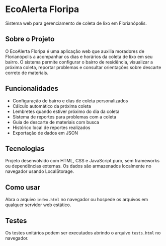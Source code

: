 # EcoAlerta Floripa

Sistema web para gerenciamento de coleta de lixo em Florianópolis.

## Sobre o Projeto

O EcoAlerta Floripa é uma aplicação web que auxilia moradores de Florianópolis a acompanhar os dias e horários da coleta de lixo em seu bairro. O sistema permite configurar o bairro de residência, visualizar a próxima coleta, reportar problemas e consultar orientações sobre descarte correto de materiais.

## Funcionalidades

- Configuração de bairro e dias de coleta personalizados
- Cálculo automático da próxima coleta
- Lembretes quando estiver próximo do dia da coleta
- Sistema de reportes para problemas com a coleta
- Guia de descarte de materiais com busca
- Histórico local de reportes realizados
- Exportação de dados em JSON

## Tecnologias

Projeto desenvolvido com HTML, CSS e JavaScript puro, sem frameworks ou dependências externas. Os dados são armazenados localmente no navegador usando LocalStorage.

## Como usar

Abra o arquivo `index.html` no navegador ou hospede os arquivos em qualquer servidor web estático.

## Testes

Os testes unitários podem ser executados abrindo o arquivo `tests.html` no navegador.
